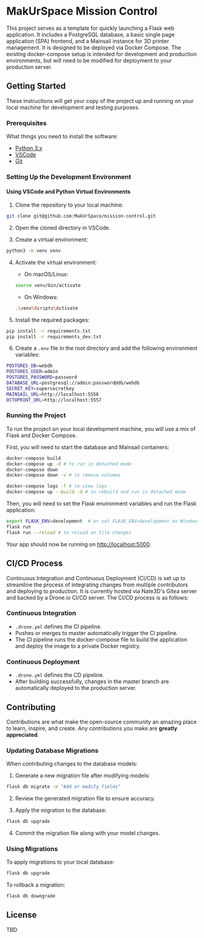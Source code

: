 
# MakUrSpace Mission Control

This project serves as a template for quickly launching a Flask web application. It includes a PostgreSQL database, a basic single page application (SPA) frontend, and a Mainsail instance for 3D printer management. It is designed to be deployed via Docker Compose. The existing docker-compose setup is intended for development and production environments, but will need to be modified for deployment to your production server.

## Getting Started

These instructions will get your copy of the project up and running on your local machine for development and testing purposes.

### Prerequisites

What things you need to install the software:

- [Python 3.x](https://www.python.org/downloads/)
- [VSCode](https://code.visualstudio.com/download)
- [Git](https://git-scm.com/downloads)

### Setting Up the Development Environment

#### Using VSCode and Python Virtual Environments

1. Clone the repository to your local machine:
```sh
git clone git@github.com:MakUrSpace/mission-control.git
```

2. Open the cloned directory in VSCode.

3. Create a virtual environment:
```sh
python3 -m venv venv
```

4. Activate the virtual environment:
   - On macOS/Linux:
   ```sh
   source venv/bin/activate
   ```
   - On Windows:
   ```sh
   .\venv\Scripts\Activate
   ```

5. Install the required packages:
```sh
pip install -r requirements.txt
pip install -r requirements_dev.txt
```

6. Create a `.env` file in the root directory and add the following environment variables:
```sh
POSTGRES_DB=webdb
POSTGRES_USER=admin
POSTGRES_PASSWORD=password
DATABASE_URL=postgresql://admin:password@db/webdb
SECRET_KEY=supersecretkey
MAINSAIL_URL=http://localhost:5556
OCTOPRINT_URL=http://localhost:5557
```

### Running the Project

To run the project on your local development machine, you will use a mix of Flask and Docker Compose. 

First, you will need to start the database and Mainsail containers:

```sh
docker-compose build
docker-compose up -d # to run in detached mode
docker-compose down
docker-compose down -v # to remove volumes

docker-compose logs -f # to view logs
docker-compose up --build -d # to rebuild and run in detached mode
```

Then, you will need to set the Flask environment variables and run the Flask application:

```sh
export FLASK_ENV=development  # or set FLASK_ENV=development on Windows
flask run
flask run --reload # to reload on file changes
```

Your app should now be running on [http://localhost:5000](http://localhost:5000).

## CI/CD Process

Continuous Integration and Continuous Deployment (CI/CD) is set up to streamline the process of integrating changes from multiple contributors and deploying to production. It is currently hosted via Nate3D's Gitea server and backed by a Drone.io CI/CD server. The CI/CD process is as follows:

### Continuous Integration

- `.drone.yml` defines the CI pipeline.
- Pushes or merges to master automatically trigger the CI pipeline.
- The CI pipeline runs the docker-compose file to build the application and deploy the image to a private Docker registry.

### Continuous Deployment

- `.drone.yml` defines the CD pipeline.
- After building successfully, changes in the master branch are automatically deployed to the production server.

## Contributing

Contributions are what make the open-source community an amazing place to learn, inspire, and create. Any contributions you make are **greatly appreciated**.

### Updating Database Migrations

When contributing changes to the database models:

1. Generate a new migration file after modifying models:
```sh
flask db migrate -m "Add or modify fields"
```

2. Review the generated migration file to ensure accuracy.

3. Apply the migration to the database:
```sh
flask db upgrade
```

4. Commit the migration file along with your model changes.

### Using Migrations

To apply migrations to your local database:

```sh
flask db upgrade
```

To rollback a migration:

```sh
flask db downgrade
```


## License

TBD
